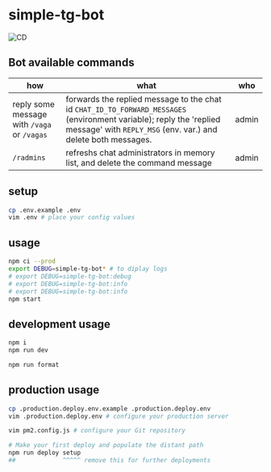 # simple-tg-bot

![CD](https://github.com/sistematico/simple-tg-bot/workflows/Continuous%20deploy/badge.svg?event=push)

## Bot available commands

| how                                         | what                                                                                                                                                                                 | who   |
| ------------------------------------------- | ------------------------------------------------------------------------------------------------------------------------------------------------------------------------------------ | ----- |
| reply some message with `/vaga` or `/vagas` | forwards the replied message to the chat id `CHAT_ID_TO_FORWARD_MESSAGES` (environment variable); reply the 'replied message' with `REPLY_MSG` (env. var.) and delete both messages. | admin |
| `/radmins`                                  | refreshs chat administrators in memory list, and delete the command message                                                                                                          | admin |

## setup

```bash
cp .env.example .env
vim .env # place your config values
```

## usage

```bash
npm ci --prod
export DEBUG=simple-tg-bot* # to diplay logs
# export DEBUG=simple-tg-bot:debug
# export DEBUG=simple-tg-bot:info
# export DEBUG=simple-tg-bot:info
npm start
```

## development usage

```bash
npm i
npm run dev

npm run format
```

## production usage

```bash
cp .production.deploy.env.example .production.deploy.env
vim .production.deploy.env # configure your production server

vim pm2.config.js # configure your Git repository

# Make your first deploy and populate the distant path
npm run deploy setup
##             ^^^^^ remove this for further deployments
```
